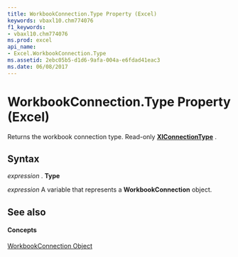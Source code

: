 ```yaml
---
title: WorkbookConnection.Type Property (Excel)
keywords: vbaxl10.chm774076
f1_keywords:
- vbaxl10.chm774076
ms.prod: excel
api_name:
- Excel.WorkbookConnection.Type
ms.assetid: 2ebc05b5-d1d6-9afa-004a-e6fdad41eac3
ms.date: 06/08/2017
---
```



# WorkbookConnection.Type Property (Excel)

Returns the workbook connection type. Read-only  **[XlConnectionType](Excel.XlConnectionType.md)** .


## Syntax

 _expression_ . **Type**

 _expression_ A variable that represents a **WorkbookConnection** object.


## See also


#### Concepts


[WorkbookConnection Object](Excel.WorkbookConnection.md)

